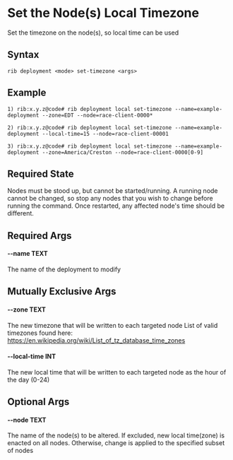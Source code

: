 # Set the Node(s) Local Timezone

Set the timezone on the node(s), so local time can be used

## Syntax

```
rib deployment <mode> set-timezone <args>
```

## Example

```
1) rib:x.y.z@code# rib deployment local set-timezone --name=example-deployment --zone=EDT --node=race-client-0000*
```

```
2) rib:x.y.z@code# rib deployment local set-timezone --name=example-deployment --local-time=15 --node=race-client-00001
```

```
3) rib:x.y.z@code# rib deployment local set-timezone --name=example-deployment --zone=America/Creston --node=race-client-0000[0-9]
```

## Required State
Nodes must be stood up, but cannot be started/running. A running node cannot be changed, so stop any nodes that you wish to change before running the command. Once restarted, any affected node's time should be different.

## Required Args

#### --name TEXT
The name of the deployment to modify

## Mutually Exclusive Args

#### --zone TEXT
The new timezone that will be written to each targeted node
List of valid timezones found here: https://en.wikipedia.org/wiki/List_of_tz_database_time_zones

#### --local-time INT
The new local time that will be written to each targeted node as the hour of the day (0-24)

## Optional Args

#### --node TEXT
The name of the node(s) to be altered. If excluded, new local time(zone) is enacted on all nodes. Otherwise, change is applied to the specified subset of nodes
